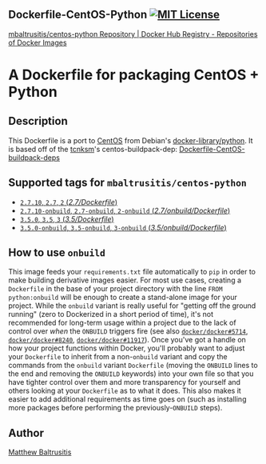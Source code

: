 **Dockerfile-CentOS-Python [![MIT License](http://img.shields.io/badge/license-MIT-blue.svg?style=flat)](https://github.com/mbaltrusitis/dockerfile-centos-python/blob/master/LICENSE)**
---

[mbaltrusitis/centos-python Repository | Docker Hub Registry - Repositories of Docker Images](https://registry.hub.docker.com/u/mbaltrusitis/centos-python/)

# A Dockerfile for packaging CentOS + Python

## Description

This Dockerfile is a port to [CentOS](http://www.centos.org/) from Debian's [docker-library/python](https://github.com/docker-library/python). It is based off of the [tcnksm](https://github.com/tcnksm)'s centos-buildpack-dep: [Dockerfile-CentOS-buildpack-deps](https://github.com/tcnksm/dockerfile-centos-buildpack-deps)

## Supported tags for `mbaltrusitis/centos-python`

- [`2.7.10`, `2.7`, `2` (*2.7/Dockerfile*)](https://github.com/mbaltrusitis/dockerfile-centos-python/blob/master/2.7/Dockerfile)
- [`2.7.10-onbuild`, `2.7-onbuild`, `2-onbuild` (*2.7/onbuild/Dockerfile*)](https://github.com/mbaltrusitis/dockerfile-centos-python/blob/master/2.7/onbuild/Dockerfile)
- [`3.5.0`, `3.5`, `3` (*3.5/Dockerfile*)](https://github.com/mbaltrusitis/dockerfile-centos-python/blob/master/3.5/Dockerfile)
- [`3.5.0-onbuild`, `3.5-onbuild`, `3-onbuild` (*3.5/onbuild/Dockerfile*)](https://github.com/mbaltrusitis/dockerfile-centos-python/blob/master/3.5/onbuild/Dockerfile)

## How to use `onbuild`

This image feeds your `requirements.txt` file automatically to `pip` in order to make building derivative images easier. For most use cases, creating a `Dockerfile` in the base of your project directory with the line `FROM python:onbuild` will be enough to create a stand-alone image for your project. While the `onbuild` variant is really useful for "getting off the ground running" (zero to Dockerized in a short period of time), it's not recommended for long-term usage within a project due to the lack of control over *when* the `ONBUILD` triggers fire (see also [`docker/docker#5714`](https://github.com/docker/docker/issues/5714), [`docker/docker#8240`](https://github.com/docker/docker/issues/8240), [`docker/docker#11917`](https://github.com/docker/docker/issues/11917)). Once you've got a handle on how your project functions within Docker, you'll probably want to adjust your `Dockerfile` to inherit from a non-`onbuild` variant and copy the commands from the `onbuild` variant `Dockerfile` (moving the `ONBUILD` lines to the end and removing the `ONBUILD` keywords) into your own file so that you have tighter control over them and more transparency for yourself and others looking at your `Dockerfile` as to what it does. This also makes it easier to add additional requirements as time goes on (such as installing more packages before performing the previously-`ONBUILD` steps).

## Author

[Matthew Baltrusitis](https://github.com/mbaltrusitis)
